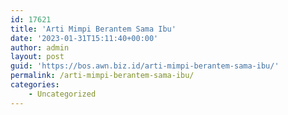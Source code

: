 ```yaml
---
id: 17621
title: 'Arti Mimpi Berantem Sama Ibu'
date: '2023-01-31T15:11:40+00:00'
author: admin
layout: post
guid: 'https://bos.awn.biz.id/arti-mimpi-berantem-sama-ibu/'
permalink: /arti-mimpi-berantem-sama-ibu/
categories:
    - Uncategorized
---
```


